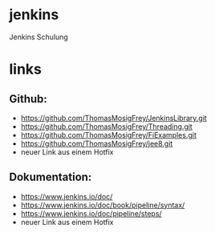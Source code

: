 # jenkins
Jenkins Schulung

# links
## Github:
* https://github.com/ThomasMosigFrey/JenkinsLibrary.git
* https://github.com/ThomasMosigFrey/Threading.git
* https://github.com/ThomasMosigFrey/FiExamples.git
* https://github.com/ThomasMosigFrey/jee8.git
* neuer Link aus einem Hotfix


## Dokumentation:
* https://www.jenkins.io/doc/
* https://www.jenkins.io/doc/book/pipeline/syntax/
* https://www.jenkins.io/doc/pipeline/steps/
* neuer Link aus einem Hotfix
